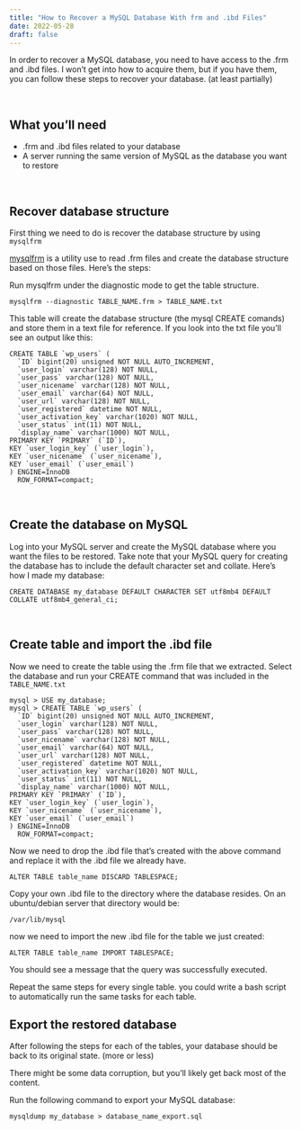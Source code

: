 ```yaml
---
title: "How to Recover a MySQL Database With frm and .ibd Files"
date: 2022-05-28
draft: false
---
```


In order to recover a MySQL database, you need to have access to the .frm and .ibd files. I won’t get into how to acquire them, but if you have them, you can follow these steps to recover your database. (at least partially)

<br>

## What you’ll need

- .frm and .ibd files related to your database
- A server running the same version of MySQL as the database you want to restore

<br>

## Recover database structure

First thing we need to do is recover the database structure by using <code>mysqlfrm</code>

[mysqlfrm](https://helpmanual.io/help/mysqlfrm/) is a utility use to read .frm files and create the database structure based on those files. Here’s the steps:

Run mysqlfrm under the diagnostic mode to get the table structure.
```
mysqlfrm --diagnostic TABLE_NAME.frm > TABLE_NAME.txt
```

This table will create the database structure (the mysql CREATE comands) and store them in a text file for reference. If you look into the txt file you’ll see an output like this:
```
CREATE TABLE `wp_users` (
  `ID` bigint(20) unsigned NOT NULL AUTO_INCREMENT, 
  `user_login` varchar(128) NOT NULL, 
  `user_pass` varchar(128) NOT NULL, 
  `user_nicename` varchar(128) NOT NULL, 
  `user_email` varchar(64) NOT NULL, 
  `user_url` varchar(128) NOT NULL, 
  `user_registered` datetime NOT NULL, 
  `user_activation_key` varchar(1020) NOT NULL, 
  `user_status` int(11) NOT NULL, 
  `display_name` varchar(1000) NOT NULL, 
PRIMARY KEY `PRIMARY` (`ID`),
KEY `user_login_key` (`user_login`),
KEY `user_nicename` (`user_nicename`),
KEY `user_email` (`user_email`)
) ENGINE=InnoDB
  ROW_FORMAT=compact;
```
<br>

## Create the database on MySQL

Log into your MySQL server and create the MySQL database where you want the files to be restored. Take note that your MySQL query for creating the database has to include the default character set and collate. Here’s how I made my database:
```
CREATE DATABASE my_database DEFAULT CHARACTER SET utf8mb4 DEFAULT COLLATE utf8mb4_general_ci;
```
<br>

## Create table and import the .ibd file

Now we need to create the table using the .frm file that we extracted. Select the database and run your CREATE command that was included in the <code>TABLE_NAME.txt</code>
```
mysql > USE my_database;
mysql > CREATE TABLE `wp_users` (
  `ID` bigint(20) unsigned NOT NULL AUTO_INCREMENT, 
  `user_login` varchar(128) NOT NULL, 
  `user_pass` varchar(128) NOT NULL, 
  `user_nicename` varchar(128) NOT NULL, 
  `user_email` varchar(64) NOT NULL, 
  `user_url` varchar(128) NOT NULL, 
  `user_registered` datetime NOT NULL, 
  `user_activation_key` varchar(1020) NOT NULL, 
  `user_status` int(11) NOT NULL, 
  `display_name` varchar(1000) NOT NULL, 
PRIMARY KEY `PRIMARY` (`ID`),
KEY `user_login_key` (`user_login`),
KEY `user_nicename` (`user_nicename`),
KEY `user_email` (`user_email`)
) ENGINE=InnoDB
  ROW_FORMAT=compact;
```
Now we need to drop the .ibd file that’s created with the above command and replace it with the .ibd file we already have.
```
ALTER TABLE table_name DISCARD TABLESPACE;
```

Copy your own .ibd file to the directory where the database resides. On an ubuntu/debian server that directory would be:
```
/var/lib/mysql
```
now we need to import the new .ibd file for the table we just created:
```
ALTER TABLE table_name IMPORT TABLESPACE;
```
You should see a message that the query was successfully executed.

Repeat the same steps for every single table. you could write a bash script to automatically run the same tasks for each table. 
<br>

## Export the restored database

After following the steps for each of the tables, your database should be back to its original state. (more or less)

There might be some data corruption, but you’ll likely get back most of the content.

Run the following command to export your MySQL database:
```
mysqldump my_database > database_name_export.sql
```
